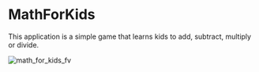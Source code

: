 # MathForKids

This application is a simple game that learns kids to add, subtract, multiply or divide.

![math_for_kids_fv](https://cloud.githubusercontent.com/assets/20093206/21578130/fbf240fa-cf7d-11e6-8c49-dd18e357a9ac.png)
